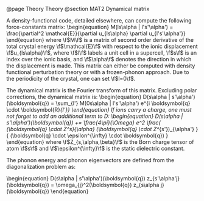 @page Theory Theory
@section MAT2 Dynamical matrix

A density-functional code, detailed elsewhere, can compute the following force-constants matrix:
\begin{equation}
M(ls\alpha | l's'\alpha') = \frac{\partial^2 \mathcal{E}}{\partial u_{ls\alpha} \partial u_{l's'\alpha'}}
\end{equation}
where \f$M\f$ is a matrix of second order derivative of the total crystal energy \f$\mathcal{E}\f$ with respect to the ionic displacement \f$u_{ls\alpha}\f$, where \f$l\f$ labels a unit cell in a supercell, \f$s\f$ is an index over the ionic basis, and \f$\alpha\f$ denotes the direction in which the displacement is made.
This matrix can either be computed with density functional perturbation theory or with a frozen-phonon approach.
Due to the periodicity of the crystal, one can set \f$l=0\f$.

The dynamical matrix is the Fourier transform of this matrix.
Excluding polar corrections, the dynamical matrix is:
\begin{equation}
D(s\alpha | s'\alpha')(\boldsymbol{q}) = \sum_{l'} M(0s\alpha | l's'\alpha') e^{i \boldsymbol{q} \cdot \boldsymbol{R}_{l'}}
\end{equation}
If ions carry a charge, one must not forget to add an additional term to D:
\begin{equation}
D(s\alpha | s'\alpha')(\boldsymbol{q}) += \frac{4\pi}{\Omega} e^2 \frac{ (\boldsymbol{q} \cdot Z^*_s)_{\alpha} (\boldsymbol{q} \cdot Z^*_{s'})_{\alpha'} } { (\boldsymbol{q} \cdot \epsilon^{\infty} \cdot \boldsymbol{q}) }
\end{equation}
where \f$Z_{s,\alpha,\beta}\f$ is the Born charge tensor of atom \f$s\f$ and \f$\epsilon^{\infty}\f$ is the static dielectric constant.

The phonon energy and phonon eigenvectors are defined from the diagonalization problem as:

\begin{equation}
D(s\alpha | s'\alpha')(\boldsymbol{q}) z_{s'\alpha'j}(\boldsymbol{q}) = \omega_{j}^2(\boldsymbol{q}) z_{s\alpha j}(\boldsymbol{q})
\end{equation}


